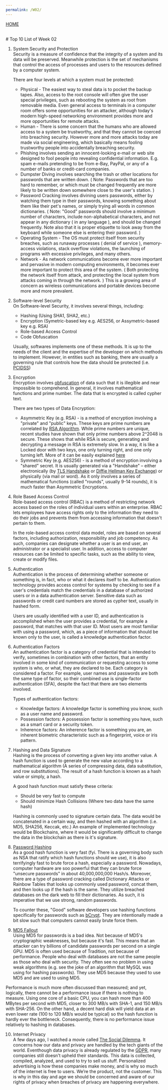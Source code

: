 ```yaml
---
permalink: /W02/
---
```

[HOME](../)

<br>
# Top 10 List of Week 02

1. System Security and Protection<br>
   Security is a measure of confidence that the integrity of a system and its data will be preserved. Meanwhile protection is the set of mechanisms that control the access of processes and users to the resources defined by a computer system.

   There are four levels at which a system must be protected:
      - Physical - The easiest way to steal data is to pocket the backup tapes. Also, access to the root console will often give the user special privileges, such as rebooting the system as root from removable media. Even general access to terminals in a computer room offers some opportunities for an attacker, although today's modern high-speed networking environment provides more and more opportunities for remote attacks.
      - Human - There is some concern that the humans who are allowed access to a system be trustworthy, and that they cannot be coerced into breaching security. However more and more attacks today are made via social engineering, which basically means fooling trustworthy people into accidentally breaching security.
      - Phishing involves sending an innocent-looking e-mail or web site designed to fool people into revealing confidential information. E.g. spam e-mails pretending to be from e-Bay, PayPal, or any of a number of banks or credit-card companies.
      - Dumpster Diving involves searching the trash or other locations for passwords that are written down. ( Note: Passwords that are too hard to remember, or which must be changed frequently are more likely to be written down somewhere close to the user's station. )
      - Password Cracking involves divining users passwords, either by watching them type in their passwords, knowing something about them like their pet's names, or simply trying all words in common dictionaries. ( Note: "Good" passwords should involve a minimum number of characters, include non-alphabetical characters, and not appear in any dictionary ( in any language ), and should be changed frequently. Note also that it is proper etiquette to look away from the keyboard while someone else is entering their password. )
      - Operating System - The OS must protect itself from security breaches, such as runaway processes ( denial of service ), memory-access violations, stack overflow violations, the launching of programs with excessive privileges, and many others.
      - Network - As network communications become ever more important and pervasive in modern computing environments, it becomes ever more important to protect this area of the system. ( Both protecting the network itself from attack, and protecting the local system from attacks coming in through the network. ) This is a growing area of concern as wireless communications and portable devices become more and more prevalent.

2. Software-level Security<br>
   On Software-level Security, it involves several things, including:
      - Hashing (Using SHA1, SHA2, etc.)
      - Encryption (Symetric-based key e.g. AES256, or Assymetric-based key e.g. RSA)
      - Role-based Access Control
      - Code Obfuscation

   Usually, softwares implements one of these methods. It is up to the needs of the client and the expertise of the developer on which methods to implement. However, in entities such as banking, there are usually a governing rule that controls how the data should be protected (i.e. [PCIDSS](https://www.pcisecuritystandards.org/))

3. Encryption<br>
   Encryption involves [obfuscation](https://www.dictionary.com/browse/obfuscation) of data such that it is illegible and near impossible to comprehend. In general, it involves mathematical functions and prime number. The data that is encrypted is called cypher text.

   There are two types of Data Encryption:
      - Asymmetric Key (e.g. RSA) - is a method of encryption involving a "private" and "public" keys. These keys are prime numbers are correlated by [RSA Algorithm](https://www.wikiwand.com/en/RSA_(cryptosystem)). While prime numbers are unique, recent studies have shown that only prime numbers above 2^2048 is secure. These shows that while RSA is secure, generating and decrypting a message in RSA is extremely slow. In a way, it is like a Locked door with two keys, one only turning right, and one only turning left. More of it can be easily explained [here](https://www.youtube.com/watch?v=GSIDS_lvRv4)
      - Symmetric Key (e.g. AES256) - is a method of encryption involving a "shared" secret. It is usually generated via a "Handshake" – either electronically (by [TLS Handshake](https://www.cloudflare.com/learning/ssl/what-happens-in-a-tls-handshake/) or [Diffie Hellman Key Exchange](https://www.youtube.com/watch?v=NmM9HA2MQGI)) or physically (via mail or word). As it only involves a series of mathematical functions (called "rounds", usually 9-14 rounds), it is much faster than Asymmetric Encryptions.

4. Role Based Access Control<br>
   Role-based access control (RBAC) is a method of restricting network access based on the roles of individual users within an enterprise. RBAC lets employees have access rights only to the information they need to do their jobs and prevents them from accessing information that doesn't pertain to them.

   In the role-based access control data model, roles are based on several factors, including authorization, responsibility and job competency. As such, companies can designate whether a user is an end user, an administrator or a specialist user. In addition, access to computer resources can be limited to specific tasks, such as the ability to view, create or modify files.

5. Authentication<br>
   Authentication is the process of determining whether someone or something is, in fact, who or what it declares itself to be. Authentication technology provides access control for systems by checking to see if a user's credentials match the credentials in a database of authorized users or in a data authentication server. Sensitive data such as passwords or credit card numbers are stored as cypher text, usually in hashed form.

   Users are usually identified with a user ID, and authentication is accomplished when the user provides a credential, for example a password, that matches with that user ID. Most users are most familiar with using a password, which, as a piece of information that should be known only to the user, is called a knowledge authentication factor.

6. Authentication Factors<br>
   An authentication factor is a category of credential that is intended to verify, sometimes in combination with other factors, that an entity involved in some kind of communication or requesting access to some system is who, or what, they are declared to be.  Each category is considered a factor. For example, user names and passwords are both the same type of factor, so their combined use is single-factor authentication (SFA), despite the fact that there are two elements involved. 

   Types of authentication factors:
      - Knowledge factors: A knowledge factor is something you know, such as a user name and password.
      - Possession factors: A possession factor is something you have, such as a smart card or a security token.  
      - Inherence factors: An inherence factor is something you are, an inherent biometric characteristic such as a fingerprint, voice or iris pattern. 


7. Hashing and Data Signature<br>
   Hashing is the process of converting a given key into another value. A hash function is used to generate the new value according to a mathematical algorithm (A series of compressing data, data substitution, and row substitutions). The result of a hash function is known as a hash value or simply, a hash.

   A good hash function must satisfy these criteria:
      - Should be very fast to compute
      - Should minimize Hash Collisions (Where two data have the same hash)

   Hashing is commonly used to signature certain data. The data would be concatenated in a certain way, and then hashed with an algorithm (i.e. MD5, SHA256, Keccak, etc.) An example of implemented technology would be Blockchains, where it would be significantly difficult to change the data in the blockchain as there is it's signature.

8. [Password Hashing](https://www.youtube.com/watch?v=7U-RbOKanYs)<br>
   As a good hash function is very fast (fyi. There is a governing body such as NSA that ratify which hash functions should we use), it is also terrifyingly fast to brute force a hash, especially a password. Nowadays, computer hardware are soo powerful that they can brute force "unsecure passwords" in about 40,000,000,000 Hash/s. Moreover, there are a type of password cracking called Dictionary Attacks or Rainbow Tables that looks up commonly used password, concat them, and then looks up if the hash is the same. They utilize breached databases on the dark web to fill their dictionaries. As such, it is imperative that we use strong, random passwords.

   To counter these, "Good" software developers use hashing functions specifically for passwords such as [bCrypt](https://www.wikiwand.com/en/Bcrypt). They are intentionally made a bit slow such that computers cannot easily brute force them.

9.  [MD5 Fallout](https://www.md5online.org/blog/why-md5-is-not-safe/)<br>
   Using MD5 for passwords is a bad idea. Not because of MD5's cryptographic weaknesses, but because it's fast. This means that an attacker can try billions of candidate passwords per second on a single GPU. MD5 is often used because of Tradition, not because of performance. People who deal with databases are not the same people as those who deal with security. They often see no problem in using weak algorithms (e.g. see the joke of an algorithm that MySQL was using for hashing passwords). They use MD5 because they used to use MD5 and are used to using MD5.

   Performance is much more often discussed than measured; and yet, logically, there cannot be a performance issue if there is nothing to measure. Using one core of a basic CPU, you can hash more than 400 MBytes per second with MD5, closer to 300 MB/s with SHA-1, and 150 MB/s with SHA-256. On the other hand, a decent hard disk will yield data at an even lower rate (100 to 120 MB/s would be typical) so the hash function is hardly ever the bottleneck. Consequently, there is no performance issue relatively to hashing in databases.

10.  Internet Privacy<br>
   A few days ago, I watched a movie called [The Social Dilemma](http://thesocialdilemma.com/). It concerns how our data and privacy are handled by the tech giants of the world. Eventhough data privacy is already regulated by the [GDPR](https://gdpr-info.eu/), many companies still doesn't upheld their standards. This data is collected, compiled, analyzed, and used to try to sell us stuff. Personalized advertising is how these companies make money, and is why so much of the internet is free to users. We’re the product, not the customer. This is why in this day and age we should be concerned and aware of our rights of privacy when breaches of privacy are happening everywhere.